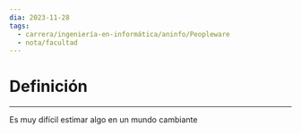 ```yaml
---
dia: 2023-11-28
tags:
  - carrera/ingeniería-en-informática/aninfo/Peopleware
  - nota/facultad
---
```

# Definición
---
Es muy difícil estimar algo en un mundo cambiante